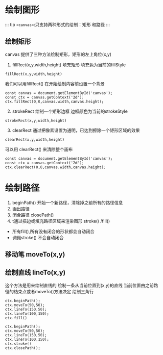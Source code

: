 <!--
 * @Descripttion: 
 * @Author: voanit
 * @Date: 2024-09-01 11:11:07
 * @LastEditors: voanit
 * @LastEditTime: 2024-09-01 16:47:30
-->
# 绘制图形

::: tip
`<canvas>`:只支持两种形式的绘制：矩形 和路径
:::

##  绘制矩形

canvas 提供了三种方法绘制矩形，矩形的左上角位(x,y)

1. fillRect(x,y,width,height) 填充矩形 填充色为当前的fillStyle
```
fillRect(x,y,width,height)
```
我们可以用fillRect() 在开始绘制内容前设置一个背景

```
const canvas = document.getElementById('canvas');
const ctx = canvas.getContext('2d');
ctx.fillRect(0,0,canvas.width,canvas.height);
```
2. strokeRect 绘制一个矩形边框 边框颜色为当前的strokeStyle

```
strokeRect(x,y,width,height)
```

3. clearRect 通过把像素设置为通明，已达到擦除一个矩形区域的效果

```
clearRect(x,y,width,height)
```

可以用 clearRect() 来清除整个画布

``` 
const canvas = document.getElementById('canvas');
const ctx = canvas.getContext('2d');
ctx.clearRect(0,0,canvas.width,canvas.height);
```

# 绘制路径
1. beginPath() 开始一个新路径，清除掉之前所有的路径信息
2. 画出路径
3. 闭合路径 closePath()
4. t通过描边或填充路径区域来渲染图形 stroke() /fill()
  - 所有fill(),所有没有闭合的形状都会自动闭合
  - 调佣stroke() 不会自动闭合

## 移动笔 moveTo(x,y)

## 绘制直线 lineTo(x,y)

这个方法是用来绘制直线的 绘制一条从当前位置到(x,y)的直线
当前位置由之前路径的结束点或者moveTo()方法决定
绘制三角行

```
ctx.beginPath();
ctx.moveTo(50,50);
ctx.lineTo(150,50);
ctx.lineTo(100,150);
ctx.fill()

ctx.beginPath();
ctx.moveTo(50,50);
ctx.lineTo(150,50);
ctx.lineTo(100,150);
ctx.stroke()
ctx.closePath();
```
